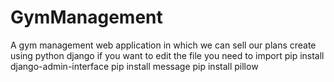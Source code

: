# GymManagement
A gym management web application in which we can sell our plans  create using python django 
if you want to edit the file you need to import
pip install django-admin-interface
pip install message 
pip install pillow
